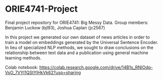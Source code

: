 # ORIE4741-Project

Final project repository for ORIE4741: Big Messy Data.
Group members: Benjamin Luckow (bjl93), Joshua Caplan (jc2567)

In this project we generated our own dataset of news articles in order to train a model on embeddings generated by the Universal Sentence Encoder. In lieu of specialized NLP methods, we sought to draw conclusions on the relationship between text data and a publication using general machine learning methods.

Colab notebook:
https://colab.research.google.com/drive/14B1s_RNIOdp-VsO_7VYI1QStYlHkVk62?usp=sharing
